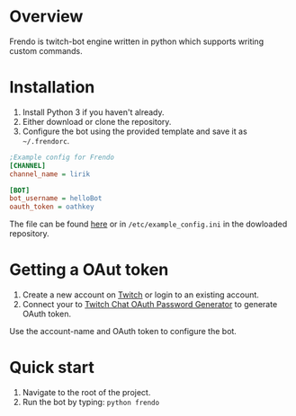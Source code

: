 # Overview
Frendo is twitch-bot engine written in python which supports writing custom commands.
# Installation
1. Install Python 3 if you haven't already.
2. Either download or clone the repository.
3. Configure the bot using the provided template and save it as `~/.frendorc`.

```ini
;Example config for Frendo
[CHANNEL]
channel_name = lirik

[BOT]
bot_username = helloBot
oauth_token = oathkey
```

The file can be found [here](https://github.com/samhal/frendo/blob/master/etc/example_config.ini) or in `/etc/example_config.ini` in the dowloaded repository.

# Getting a OAut token
1. Create a new account on [Twitch](https://www.twitch.tv/signup) or login to an existing account.
2. Connect your to [Twitch Chat OAuth Password Generator](http://www.twitchapps.com/tmi/) to generate OAuth token.

Use the account-name and OAuth token to configure the bot.

# Quick start
1. Navigate to the root of the project.
2. Run the bot by typing: `python frendo`

